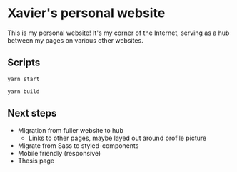 # Xavier's personal website

This is my personal website! It's my corner of the Internet, serving as a hub between my pages on various other websites.

## Scripts

`yarn start`

`yarn build`

## Next steps

- Migration from fuller website to hub
  - Links to other pages, maybe layed out around profile picture
- Migrate from Sass to styled-components
- Mobile friendly (responsive)
- Thesis page

